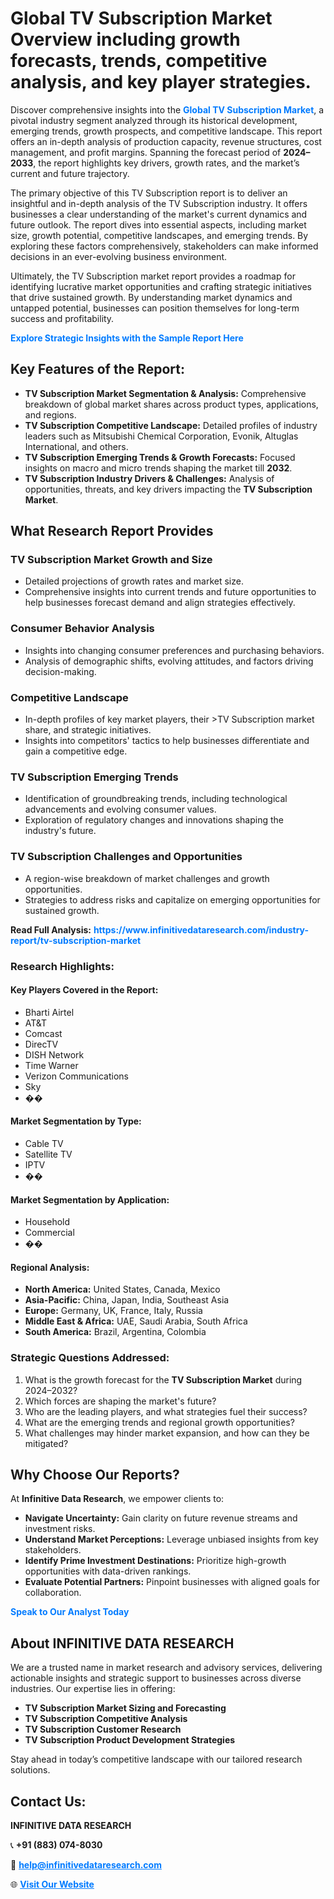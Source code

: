 <h1>Global TV Subscription Market Overview including growth forecasts, trends, competitive analysis, and key player strategies.</h1>
<p>
Discover comprehensive insights into the 
<a href="https://www.infinitivedataresearch.com/industry-report/tv-subscription-market" rel="dofollow" style="color: #007BFF; text-decoration: none;"><strong>Global TV Subscription Market</strong></a>, a pivotal industry segment analyzed through its historical development, emerging trends, growth prospects, and competitive landscape. This report offers an in-depth analysis of production capacity, revenue structures, cost management, and profit margins. Spanning the forecast period of <strong>2024–2033</strong>, the report highlights key drivers, growth rates, and the market’s current and future trajectory.
</p>
<p>
The primary objective of this TV Subscription report is to deliver an insightful and in-depth analysis of the TV Subscription industry. It offers businesses a clear understanding of the market's current dynamics and future outlook. The report dives into essential aspects, including market size, growth potential, competitive landscapes, and emerging trends. By exploring these factors comprehensively, stakeholders can make informed decisions in an ever-evolving business environment.
</p>
<p>
Ultimately, the TV Subscription market report provides a roadmap for identifying lucrative market opportunities and crafting strategic initiatives that drive sustained growth. By understanding market dynamics and untapped potential, businesses can position themselves for long-term success and profitability.
</p>
<p>
<a href="https://www.infinitivedataresearch.com/request-sample/reportId=109441" style="color: #007BFF; text-decoration: none;"><strong>Explore Strategic Insights with the Sample Report Here</strong></a>
</p>

<h2>Key Features of the Report:</h2>
<ul>
<li><strong>TV Subscription Market Segmentation & Analysis:</strong> Comprehensive breakdown of global market shares across product types, applications, and regions.</li>
<li><strong>TV Subscription Competitive Landscape:</strong> Detailed profiles of industry leaders such as Mitsubishi Chemical Corporation, Evonik, Altuglas International, and others.</li>
<li><strong>TV Subscription Emerging Trends & Growth Forecasts:</strong> Focused insights on macro and micro trends shaping the market till <strong>2032</strong>.</li>
<li><strong>TV Subscription Industry Drivers & Challenges:</strong> Analysis of opportunities, threats, and key drivers impacting the <strong>TV Subscription Market</strong>.</li>
</ul>

<h2>What Research Report Provides</h2>
<h3>TV Subscription Market Growth and Size</h3>
<ul>
<li>Detailed projections of growth rates and market size.</li>
<li>Comprehensive insights into current trends and future opportunities to help businesses forecast demand and align strategies effectively.</li>
</ul>

<h3>Consumer Behavior Analysis</h3>
<ul>
<li>Insights into changing consumer preferences and purchasing behaviors.</li>
<li>Analysis of demographic shifts, evolving attitudes, and factors driving decision-making.</li>
</ul>

<h3>Competitive Landscape</h3>
<ul>
<li>In-depth profiles of key market players, their >TV Subscription market share, and strategic initiatives.</li>
<li>Insights into competitors' tactics to help businesses differentiate and gain a competitive edge.</li>
</ul>

<h3>TV Subscription Emerging Trends</h3>
<ul>
<li>Identification of groundbreaking trends, including technological advancements and evolving consumer values.</li>
<li>Exploration of regulatory changes and innovations shaping the industry's future.</li>
</ul>

<h3>TV Subscription Challenges and Opportunities</h3>
<ul>
<li>A region-wise breakdown of market challenges and growth opportunities.</li>
<li>Strategies to address risks and capitalize on emerging opportunities for sustained growth.</li>
</ul>
<p><strong>Read Full Analysis:</strong> <a href="https://www.infinitivedataresearch.com/industry-report/tv-subscription-market" rel="dofollow" style="color: #007BFF; text-decoration: none;"><strong>https://www.infinitivedataresearch.com/industry-report/tv-subscription-market</strong></a></p>
<h3>Research Highlights:</h3>
<h4>Key Players Covered in the Report:</h4>
<ul><li>Bharti Airtel</li><li>AT&amp;T</li><li>Comcast</li><li>DirecTV</li><li>DISH Network</li><li>Time Warner</li><li>Verizon Communications</li><li>Sky</li><li>��</li></ul>
<h4>Market Segmentation by Type:</h4>
<ul><li>Cable TV</li><li>Satellite TV</li><li>IPTV</li><li>��</li></ul>
<h4>Market Segmentation by Application:</h4>
<ul><li>Household</li><li>Commercial</li><li>��</li></ul>

<h4>Regional Analysis:</h4>
<ul>
<li><strong>North America:</strong> United States, Canada, Mexico</li>
<li><strong>Asia-Pacific:</strong> China, Japan, India, Southeast Asia</li>
<li><strong>Europe:</strong> Germany, UK, France, Italy, Russia</li>
<li><strong>Middle East & Africa:</strong> UAE, Saudi Arabia, South Africa</li>
<li><strong>South America:</strong> Brazil, Argentina, Colombia</li>
</ul>

<h3>Strategic Questions Addressed:</h3>
<ol>
<li>What is the growth forecast for the <strong>TV Subscription Market</strong> during 2024–2032?</li>
<li>Which forces are shaping the market's future?</li>
<li>Who are the leading players, and what strategies fuel their success?</li>
<li>What are the emerging trends and regional growth opportunities?</li>
<li>What challenges may hinder market expansion, and how can they be mitigated?</li>
</ol>

<h2>Why Choose Our Reports?</h2>
<p>At <strong>Infinitive Data Research</strong>, we empower clients to:</p>
<ul>
<li><strong>Navigate Uncertainty:</strong> Gain clarity on future revenue streams and investment risks.</li>
<li><strong>Understand Market Perceptions:</strong> Leverage unbiased insights from key stakeholders.</li>
<li><strong>Identify Prime Investment Destinations:</strong> Prioritize high-growth opportunities with data-driven rankings.</li>
<li><strong>Evaluate Potential Partners:</strong> Pinpoint businesses with aligned goals for collaboration.</li>
</ul>
<p><a href="https://www.infinitivedataresearch.com/industry-report/tv-subscription-market" rel="dofollow" style="color: #007BFF; text-decoration: none;"><strong>Speak to Our Analyst Today</strong></a></p>

<h2>About INFINITIVE DATA RESEARCH</h2>
<p>We are a trusted name in market research and advisory services, delivering actionable insights and strategic support to businesses across diverse industries. Our expertise lies in offering:</p>
<ul>
<li><strong>TV Subscription Market Sizing and Forecasting</strong></li>
<li><strong>TV Subscription Competitive Analysis</strong></li>
<li><strong>TV Subscription Customer Research</strong></li>
<li><strong>TV Subscription Product Development Strategies</strong></li>
</ul>
<p>Stay ahead in today’s competitive landscape with our tailored research solutions.</p>

<h2>Contact Us:</h2>
<p><strong>INFINITIVE DATA RESEARCH</strong></p>
<p>📞 <strong>+91 (883) 074-8030</strong></p>
<p>📧 <strong><a href="mailto:help@infinitivedataresearch.com" style="color: #007BFF;">help@infinitivedataresearch.com</a></strong></p>
<p>🌐 <strong><a href="https://www.infinitivedataresearch.com" rel="dofollow" style="color: #007BFF;">Visit Our Website</a></strong></p>